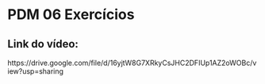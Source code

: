 <h1>PDM 06 Exercícios</h1>

## Link do vídeo:
<p>https://drive.google.com/file/d/16yjtW8G7XRkyCsJHC2DFIUp1AZ2oWOBc/view?usp=sharing</p>
